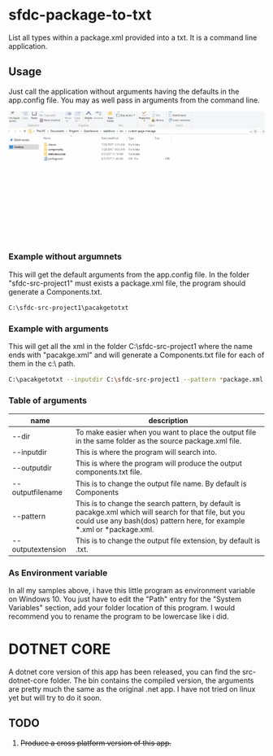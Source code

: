 # sfdc-package-to-txt
List all types within a package.xml provided into a txt. It is a command line application.

## Usage
Just call the application without arguments having the defaults in the app.config file. You may as well pass in arguments from the command line.

![Sample](sampleGif.gif)

### Example without argumnets

This will get the default arguments from the app.config file. In the folder "sfdc-src-project1" must exists a package.xml file, the program should generate a Components.txt.

```bash
C:\sfdc-src-project1\pacakgetotxt
```
### Example with arguments

This will get all the xml in the folder C:\sfdc-src-project1 where the name ends with "pacakge.xml" and will generate a Components.txt file for each of them in the c:\ path.
```bash
C:\pacakgetotxt --inputdir C:\sfdc-src-project1 --pattern *package.xml
```

### Table of arguments

| name              | description |
|-------------------|-------------|
| --dir        |To make easier when you want to place the output file in the same folder as the source package.xml file.|
| --inputdir        |This is where the program will search into.|
| --outputdir       |This is where the program will produce the output components.txt file.|
| --outputfilename  |This is to change the output file name. By default is Components|
| --pattern         |This is to change the search pattern, by default is pacakge.xml which will search for that file, but you could use any bash(dos) pattern here, for example *.xml or *package.xml.|
| --outputextension |This is to change the output file extension, by default is .txt.|


### As Environment variable
In all my samples above, i have this little program as environment variable on Windows 10. You just have to edit the "Path" entry for the "System Variables" section, add your folder location of this program. I would recommend you to rename the program to be lowercase like i did.

# DOTNET CORE
A dotnet core version of this app has been released, you can find the src-dotnet-core folder. The bin contains the compiled version, the arguments are pretty much the same as the original .net app. I have not tried on linux yet but will try to do it soon.

## TODO 
1. ~~Produce a cross platform version of this app.~~
